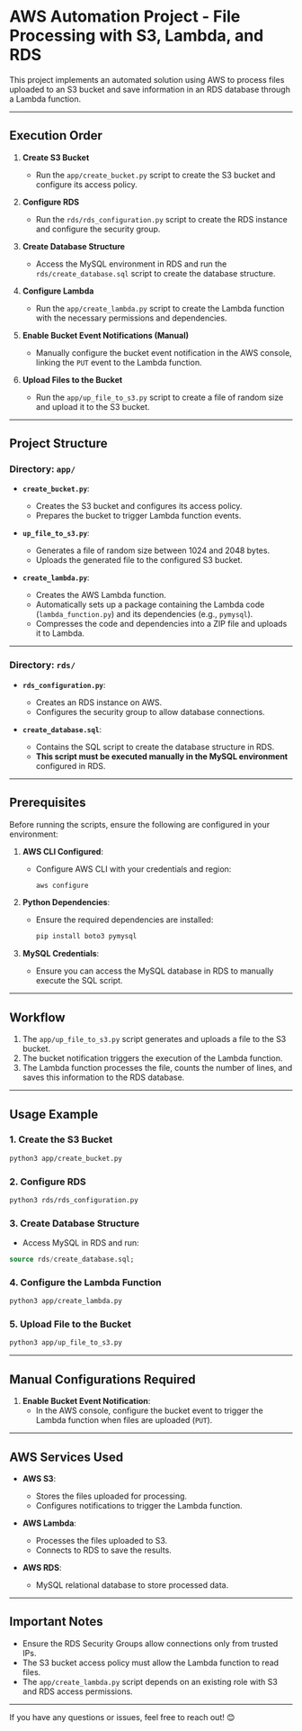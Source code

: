 # **AWS Automation Project - File Processing with S3, Lambda, and RDS**

This project implements an automated solution using AWS to process files uploaded to an S3 bucket and save information in an RDS database through a Lambda function.

---

## **Execution Order**

1. **Create S3 Bucket**
   - Run the `app/create_bucket.py` script to create the S3 bucket and configure its access policy.

2. **Configure RDS**
   - Run the `rds/rds_configuration.py` script to create the RDS instance and configure the security group.

3. **Create Database Structure**
   - Access the MySQL environment in RDS and run the `rds/create_database.sql` script to create the database structure.

4. **Configure Lambda**
   - Run the `app/create_lambda.py` script to create the Lambda function with the necessary permissions and dependencies.

5. **Enable Bucket Event Notifications (Manual)**
   - Manually configure the bucket event notification in the AWS console, linking the `PUT` event to the Lambda function.

6. **Upload Files to the Bucket**
   - Run the `app/up_file_to_s3.py` script to create a file of random size and upload it to the S3 bucket.

---

## **Project Structure**

### **Directory: `app/`**

- **`create_bucket.py`**:
  - Creates the S3 bucket and configures its access policy.
  - Prepares the bucket to trigger Lambda function events.

- **`up_file_to_s3.py`**:
  - Generates a file of random size between 1024 and 2048 bytes.
  - Uploads the generated file to the configured S3 bucket.

- **`create_lambda.py`**:
  - Creates the AWS Lambda function.
  - Automatically sets up a package containing the Lambda code (`lambda_function.py`) and its dependencies (e.g., `pymysql`).
  - Compresses the code and dependencies into a ZIP file and uploads it to Lambda.

---

### **Directory: `rds/`**

- **`rds_configuration.py`**:
  - Creates an RDS instance on AWS.
  - Configures the security group to allow database connections.

- **`create_database.sql`**:
  - Contains the SQL script to create the database structure in RDS.
  - **This script must be executed manually in the MySQL environment** configured in RDS.

---

## **Prerequisites**

Before running the scripts, ensure the following are configured in your environment:

1. **AWS CLI Configured**:
   - Configure AWS CLI with your credentials and region:
     ```bash
     aws configure
     ```

2. **Python Dependencies**:
   - Ensure the required dependencies are installed:
     ```bash
     pip install boto3 pymysql
     ```

3. **MySQL Credentials**:
   - Ensure you can access the MySQL database in RDS to manually execute the SQL script.

---

## **Workflow**

1. The `app/up_file_to_s3.py` script generates and uploads a file to the S3 bucket.
2. The bucket notification triggers the execution of the Lambda function.
3. The Lambda function processes the file, counts the number of lines, and saves this information to the RDS database.

---

## **Usage Example**

### **1. Create the S3 Bucket**
```bash
python3 app/create_bucket.py
```

### **2. Configure RDS**
```bash
python3 rds/rds_configuration.py
```

### **3. Create Database Structure**
- Access MySQL in RDS and run:
```sql
source rds/create_database.sql;
```

### **4. Configure the Lambda Function**
```bash
python3 app/create_lambda.py
```

### **5. Upload File to the Bucket**
```bash
python3 app/up_file_to_s3.py
```

---

## **Manual Configurations Required**

1. **Enable Bucket Event Notification**:
   - In the AWS console, configure the bucket event to trigger the Lambda function when files are uploaded (`PUT`).

---

## **AWS Services Used**

- **AWS S3**:
  - Stores the files uploaded for processing.
  - Configures notifications to trigger the Lambda function.

- **AWS Lambda**:
  - Processes the files uploaded to S3.
  - Connects to RDS to save the results.

- **AWS RDS**:
  - MySQL relational database to store processed data.

---

## **Important Notes**

- Ensure the RDS Security Groups allow connections only from trusted IPs.
- The S3 bucket access policy must allow the Lambda function to read files.
- The `app/create_lambda.py` script depends on an existing role with S3 and RDS access permissions.

---

If you have any questions or issues, feel free to reach out! 😊
